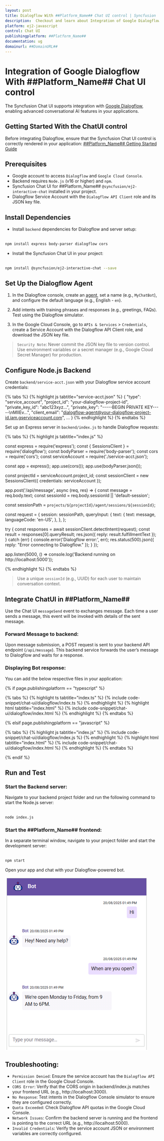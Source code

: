 ```yaml
---
layout: post
title: Dialogflow With ##Platform_Name## Chat UI control | Syncfusion
description:  Checkout and learn about Integration of Google Dialogflow With ##Platform_Name## Chat UI control of Syncfusion Essential JS 2 and more.
platform: ej2-javascript
control: Chat UI
publishingplatform: ##Platform_Name##
documentation: ug
domainurl: ##DomainURL##
---
```


# Integration of Google Dialogflow With ##Platform_Name## Chat UI control

The Syncfusion Chat UI supports integration with [Google Dialogflow](https://cloud.google.com/dialogflow/docs), enabling advanced conversational AI features in your  applications.

## Getting Started With the ChatUI control

Before integrating Dialogflow, ensure that the Syncfusion Chat UI control is correctly rendered in your application:
[ ##Platform_Name## Getting Started Guide](../getting-started)

## Prerequisites

* Google account to access `Dialogflow` and `Google Cloud Console`.
* Backend requires `Node.js` (v16 or higher) and `npm`.
* Syncfusion Chat UI for  ##Platform_Name##  `@syncfusion/ej2-interactive-chat` installed in your project.
* Dialogflow Service Account with the `Dialogflow API Client` role and its JSON key file.

## Install Dependencies

* Install `backend` dependencies for Dialogflow and server setup:

```bash

npm install express body-parser dialogflow cors

```
* Install the Syncfusion Chat UI in your  project:

```bash

npm install @syncfusion/ej2-interactive-chat --save

```

## Set Up the Dialogflow Agent

1. In the Dialogflow console, create an [agent](https://cloud.google.com/agent-assist/docs), set a name (e.g., `MyChatBot`), and configure the default language (e.g., English - `en`).

2. Add intents with training phrases and responses (e.g., greetings, FAQs). Test using the Dialogflow simulator.

3. In the Google Cloud Console, go to `APIs & Services` > `Credentials`, create a Service Account with the Dialogflow API Client role, and download the JSON key file.

> `Security Note`: Never commit the JSON key file to version control. Use environment variables or a secret manager (e.g., Google Cloud Secret Manager) for production.

## Configure Node.js Backend

Create `backend/service-acct.json` with your Dialogflow service account credentials:

{% tabs %}
{% highlight js tabtitle="service-acct.json" %}
{
  "type": "service_account",
  "project_id": "your-dialogflow-project-id",
  "private_key_id": "abc123xyz...",
  "private_key": "-----BEGIN PRIVATE KEY-----\nMIIEv...",
  "client_email": "dialogflow-agent@your-dialogflow-project-id.iam.gserviceaccount.com",
  ...
}
{% endhighlight %}
{% endtabs %}

Set up an Express server in `backend/index.js` to handle Dialogflow requests:

{% tabs %}
{% highlight js tabtitle="index.js" %}

const express = require('express');
const { SessionsClient } = require('dialogflow');
const bodyParser = require('body-parser');
const cors = require('cors');
const serviceAccount = require('./service-acct.json');

const app = express();
app.use(cors());
app.use(bodyParser.json());

const projectId = serviceAccount.project_id;
const sessionClient = new SessionsClient({ credentials: serviceAccount });

app.post('/api/message', async (req, res) => {
  const message = req.body.text;
  const sessionId = req.body.sessionId || 'default-session';

  const sessionPath = `projects/${projectId}/agent/sessions/${sessionId}`;

  const request = {
    session: sessionPath,
    queryInput: {
      text: {
        text: message,
        languageCode: 'en-US',
      },
    },
  };

  try {
    const responses = await sessionClient.detectIntent(request);
    const result = responses[0].queryResult;
    res.json({ reply: result.fulfillmentText });
  } catch (err) {
    console.error('Dialogflow error:', err);
    res.status(500).json({ reply: "Error connecting to Dialogflow." });
  }
});

app.listen(5000, () => console.log('Backend running on http://localhost:5000'));

{% endhighlight %}
{% endtabs %}

> Use a unique `sessionId` (e.g., UUID) for each user to maintain conversation context.

## Integrate ChatUI in ##Platform_Name## 

Use the Chat UI `messageSend` event to exchanges  message. Each time a user sends a message, this event will be invoked with details of the sent message.

### Forward Message to backend:

Upon message submission, a POST request is sent to your backend API endpoint (`/api/message`). This backend service forwards the user’s message to Dialogflow and waits for a response.

### Displaying Bot response:

You can add the below respective files in your application:

{% if page.publishingplatform == "typescript" %}

{% tabs %}
{% highlight ts tabtitle="index.ts" %}
{% include code-snippet/chat-ui/dialogflow/index.ts %}
{% endhighlight %}
{% highlight html tabtitle="index.html" %}
{% include code-snippet/chat-ui/dialogflow/index.html %}
{% endhighlight %}
{% endtabs %}       

{% elsif page.publishingplatform == "javascript" %}

{% tabs %}
{% highlight js tabtitle="index.js" %}
{% include code-snippet/chat-ui/dialogflow/index.js %}
{% endhighlight %}
{% highlight html tabtitle="index.html" %}
{% include code-snippet/chat-ui/dialogflow/index.html %}
{% endhighlight %}
{% endtabs %}

{% endif %}

## Run and Test

### Start the Backend server:

Navigate to your backend project folder and run the following command to start the Node.js server:

```bash

node index.js

```

### Start the ##Platform_Name##  frontend:

In a separate terminal window, navigate to your project folder and start the development server:

```bash

npm start

```
Open your app and chat with your Dialogflow-powered bot.

![ChatUI with Dialogflow](../images/dialogflow.png)

## Troubleshooting:

* `Permission Denied`: Ensure the service account has the `Dialogflow API Client` role in the Google Cloud Console.
* `CORS Error`: Verify that the CORS origin in backend/index.js matches your frontend URL (e.g., http://localhost:3000).
* `No Response`: Test intents in the Dialogflow Console simulator to ensure they are configured correctly.
* `Quota Exceeded`: Check Dialogflow API quotas in the Google Cloud Console.
* `Network Issues`: Confirm the backend server is running and the frontend is pointing to the correct URL (e.g., http://localhost:5000).
* `Invalid Credentials`: Verify the service account JSON or environment variables are correctly configured.